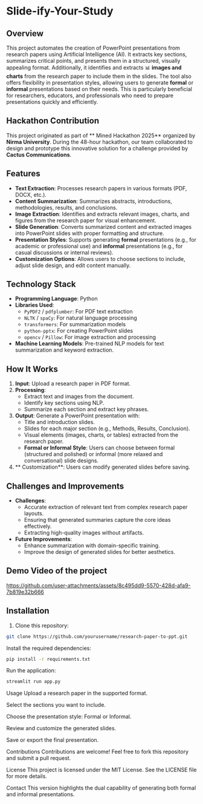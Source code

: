 # Slide-ify-Your-Study

## Overview
This project automates the creation of PowerPoint presentations from research papers using Artificial Intelligence (AI). It extracts key sections, summarizes critical points, and presents them in a structured, visually appealing format. Additionally, it identifies and extracts 📊 **images and charts** from the research paper to include them in the slides. The tool also offers flexibility in presentation styles, allowing users to generate **formal** or **informal** presentations based on their needs. This is particularly beneficial for researchers, educators, and professionals who need to prepare presentations quickly and efficiently.

## Hackathon Contribution
This project originated as part of ** Mined Hackathon 2025** organized by **Nirma University**. During the 48-hour hackathon, our team collaborated to design and prototype this innovative solution for a challenge provided by **Cactus Communications**.

##  Features
- **Text Extraction**: Processes research papers in various formats (PDF, DOCX, etc.).
- **Content Summarization**: Summarizes abstracts, introductions, methodologies, results, and conclusions.
- **Image Extraction**: Identifies and extracts relevant images, charts, and figures from the research paper for visual enhancement.
- **Slide Generation**: Converts summarized content and extracted images into PowerPoint slides with proper formatting and structure.
- **Presentation Styles**: Supports generating **formal** presentations (e.g., for academic or professional use) and **informal** presentations (e.g., for casual discussions or internal reviews).
- **Customization Options**: Allows users to choose sections to include, adjust slide design, and edit content manually.

## Technology Stack
- **Programming Language**: Python
- **Libraries Used**:
  - `PyPDF2` / `pdfplumber`: For PDF text extraction
  - `NLTK` / `spaCy`: For natural language processing
  - `transformers`: For summarization models
  -  `python-pptx`: For creating PowerPoint slides
  - `opencv` / `Pillow`: For image extraction and processing
- **Machine Learning Models**: Pre-trained NLP models for text summarization and keyword extraction.

## How It Works
1. **Input**: Upload a research paper in PDF format.
2. **Processing**:
   - Extract text and images from the document.
   - Identify key sections using NLP.
   - Summarize each section and extract key phrases.
3. **Output**: Generate a PowerPoint presentation with:
   - Title and introduction slides.
   - Slides for each major section (e.g., Methods, Results, Conclusion).
   - Visual elements (images, charts, or tables) extracted from the research paper.
   -  **Formal or Informal Style**: Users can choose between formal (structured and polished) or informal (more relaxed and conversational) slide designs.
4. ** Customization**: Users can modify generated slides before saving.

##  Challenges and Improvements
- **Challenges**:
  - Accurate extraction of relevant text from complex research paper layouts.
  - Ensuring that generated summaries capture the core ideas effectively.
  - Extracting high-quality images without artifacts.
- **Future Improvements**:
  - Enhance summarization with domain-specific training.
  - Improve the design of generated slides for better aesthetics.

## Demo Video of the project
https://github.com/user-attachments/assets/8c495dd9-5570-428d-afa9-7b819e32b666

## Installation
1. Clone this repository:
```bash
git clone https://github.com/yourusername/research-paper-to-ppt.git
```
Install the required dependencies:
 ```bash
pip install -r requirements.txt
```

Run the application:
 ```bash
streamlit run app.py
```

Usage
Upload a research paper in the supported format.

Select the sections you want to include.

Choose the presentation style: Formal or Informal.

Review and customize the generated slides.

Save or export the final presentation.

Contributions
Contributions are welcome! Feel free to fork this repository and submit a pull request.

License
This project is licensed under the MIT License. See the LICENSE file for more details.

Contact
This version highlights the dual capability of generating both formal and informal presentations.
